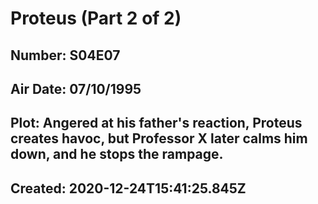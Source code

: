 # Proteus (Part 2 of 2)
## Number: S04E07
## Air Date: 07/10/1995
## Plot: Angered at his father's reaction, Proteus creates havoc, but Professor X later calms him down, and he stops the rampage.
## Created: 2020-12-24T15:41:25.845Z